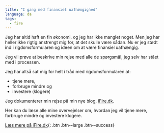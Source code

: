 ```yaml
---
title: "I gang med finansiel uafhængighed"
language: da
tags:
  - fire
---
```


Jeg har altid haft en fin økonomi, og jeg har ikke manglet noget. Men jeg har heller ikke rigtig anstrengt mig for, at det skulle være sådan. Nu er jeg stødt ind i rigdomsformularen og ideen om at være finansiel uafhængig.

Jeg vil prøve at beskrive min rejse med alle de spørgsmål, jeg selv har stået med i processen.

Jeg har altså sat mig for helt i tråd med rigdomsformularen at:

- tjene mere,
- forbruge mindre og
- investere (klogere)

Jeg dokumenterer min rejse på min nye blog, [iFire.dk](http://wwww.ifire.dk).

Her kan du læse alle mine overvejelser om, hvordan jeg vil tjene mere, forbruge mindre og investere klogere.

[Læs mere på iFire.dk](http://www.ifire.dk){: .btn .btn--large .btn--success}
